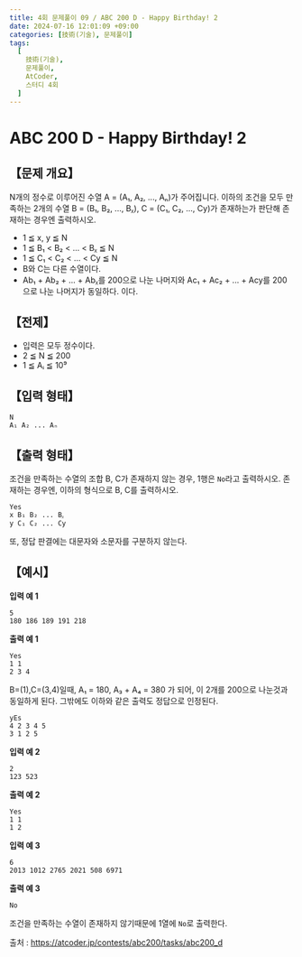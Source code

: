 ```yaml
---
title: 4회 문제풀이 09 / ABC 200 D - Happy Birthday! 2
date: 2024-07-16 12:01:09 +09:00
categories: [技術(기술), 문제풀이]
tags:
  [
    技術(기술),
    문제풀이,
    AtCoder,
    스터디 4회
  ]
---
```

<!-- ko -->
# ABC 200 D - Happy Birthday! 2
## 【문제 개요】
N개의 정수로 이루어진 수열 A = (A₁, A₂, ..., Aₙ)가 주어집니다. 이하의 조건을 모두 만족하는 2개의 수열 B = (B₁, B₂, ..., Bᵪ), C = (C₁, C₂, ..., Cy)가 존재하는가 판단해 존재하는 경우엔 출력하시오.
- 1 ≦ x, y ≦ N
- 1 ≦ B₁ < B₂ < ... < Bᵪ ≦ N
- 1 ≦ C₁ < C₂ < ... < Cy ≦ N
- B와 C는 다른 수열이다.
- Ab₁ + Ab₂ + ... + Abᵪ를 200으로 나눈 나머지와 Ac₁ + Ac₂ + ... + Acy를 200으로 나눈 나머지가 동일하다.
이다.

## 【전제】
- 입력은 모두 정수이다.
- 2 ≦ N ≦ 200
- 1 ≦ Aᵢ ≦ 10⁹

## 【입력 형태】
```
N
A₁ A₂ ... Aₙ
```

## 【출력 형태】
조건을 만족하는 수열의 조합 B, C가 존재하지 않는 경우, 1행은 `No`라고 출력하시오. 존재하는 경우엔, 이하의 형식으로 B, C를 출력하시오.
```
Yes
x B₁ B₂ ... Bᵪ
y C₁ C₂ ... Cy
```
또, 정답 판결에는 대문자와 소문자를 구분하지 않는다.

## 【예시】

**입력 예 1**

```
5
180 186 189 191 218
```

**출력 예 1**

```
Yes
1 1
2 3 4
```
B=(1),C=(3,4)일때, A₁ = 180, A₃ + A₄ = 380 가 되어, 이 2개를 200으로 나눈것과 동일하게 된다.
그밖에도 이하와 같은 출력도 정답으로 인정된다.
```
yEs
4 2 3 4 5
3 1 2 5
```

**입력 예 2**

```
2
123 523
```

**출력 예 2**

```
Yes
1 1
1 2
```

**입력 예 3**

```
6
2013 1012 2765 2021 508 6971
```

**출력 예 3**

```
No
```
조건을 만족하는 수열이 존재하지 않기때문에 1열에 `No`로 출력한다.

출처 : <a href="https://atcoder.jp/contests/abc200/tasks/abc200_d">https://atcoder.jp/contests/abc200/tasks/abc200_d</a> 
<!-- endko -->
<!-- ja -->
<!-- endja -->